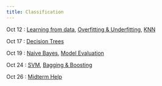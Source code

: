 ```yaml
---
title: Classification
---
```


Oct 12
: [Learning from data](#), [Overfitting & Underfitting](#), [KNN](#)

Oct 17
: [Decision Trees](#)

Oct 19
: [Naive Bayes](#), [Model Evaluation](#)

Oct 24
: [SVM](#), [Bagging & Boosting](#) 

Oct 26
: [Midterm Help](#)
